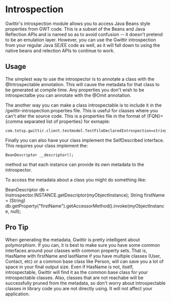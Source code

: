 Introspection
=============


Gwittir's introspection module allows you to access Java Beans style properties from GWT code. This is a subset of the
Beans and Java Reflection APIs and is named so as to avoid confusion -- it doesn't pretend to be an emulation layer.
However, you can use the Gwittir introspection from your regular Java SE/EE code as well, as it will fall down to using
the native beans and relection APIs to continue to work.

Usage
-----

The simplest way to use the introspector is to annotate a class with the @Introspectable annotation. This will cause the
metadata for that class to be generated at compile time. Any properties you don't wish to be introspectalbe you can
annotate with the @Omit annotation.

The another way you can make a class introspectable is to include it in the /gwittir-introspection.properties file. This
is useful for classes where you can't alter the source code. This is a properties file in the format of {FQN}={comma
separated list of properties} for exmaple:

    com.totsp.gwittir.client.testmodel.TestFileDeclaredIntrospection=stringProperty,intProperty

Finally you can also have your class implement the SelfDescribed interface. This requires your class implement the:

    BeanDescriptor __descriptor();

method so that each instance can provide its own metadata to the introspector.

To access the metadata about a class you might do something like:

   BeanDescriptor db = Instrospector.INSTANCE.getDescriptor(myObjectInstance);
   String firstName = (String) db.getProperty("firstName").getAccessorMethod().invoke(myObjectInstance, null);

Pro Tip
-------

When generating the metadata, Gwittir is pretty intelligent about polymorphism. If you can, it is best to make sure
you have some common interfaces around your classes with common property sets. That is, HasName with firstName and
lastName if you have multiple classes (User, Contact, etc) or a common base class like Person, will can save you
a lot of space in your final output size. Even if HasName is not, itself, introspectable, Gwittir will find it as the
common base class for your introspectable classes. Also, classes that are not reachabe will be successfully pruned from the
metadata, so don't worry about introspectable classes in library code you are not directly using. It will not affect your
application.

